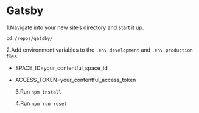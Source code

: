 # Gatsby

1.Navigate into your new site’s directory and start it up.

```shell
cd /repos/gatsby/
```

2.Add environment variables to the `.env.development` and `.env.production` files

- SPACE_ID=your_contentful_space_id
- ACCESS_TOKEN=your_contentful_access_token

  3.Run `npm install`

  4.Run `npm run reset`
